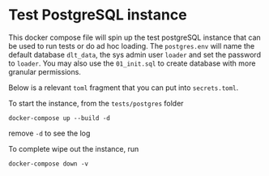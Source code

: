 # Test PostgreSQL instance

This docker compose file will spin up the test postgreSQL instance that can be used to run tests or do ad hoc loading. The `postgres.env` will name the default database `dlt_data`, the sys admin user `loader` and set the password to `loader`. You may also use the `01_init.sql` to create database with more granular permissions.

Below is a relevant `toml` fragment that you can put into `secrets.toml`.

To start the instance, from the `tests/postgres` folder
```
docker-compose up --build -d
```

remove `-d` to see the log

To complete wipe out the instance, run
```
docker-compose down -v
```
